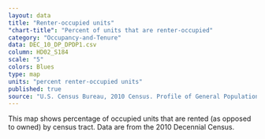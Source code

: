 ```yaml
---
layout: data
title: "Renter-occupied units"
"chart-title": "Percent of units that are renter-occupied"
category: "Occupancy-and-Tenure"
data: DEC_10_DP_DPDP1.csv
column: HD02_S184
scale: "5"
colors: Blues
type: map
units: "percent renter-occupied units"
published: true
source: "U.S. Census Bureau, 2010 Census. Profile of General Population and Housing Characteristics."
---
```


This map shows percentage of occupied units that are rented (as opposed to owned) by census tract. Data are from the 2010 Decennial Census.